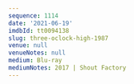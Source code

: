 ```yaml
---
sequence: 1114
date: '2021-06-19'
imdbId: tt0094138
slug: three-oclock-high-1987
venue: null
venueNotes: null
medium: Blu-ray
mediumNotes: 2017 | Shout Factory
---
```


